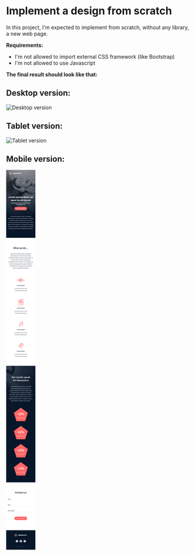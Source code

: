 # Implement a design from scratch

In this project, I'm expected to implement from scratch, without any library, a new web page.

**Requirements:**
* I'm not allowed to import external CSS framework (like Bootstrap)
* I'm not allowed to use Javascript



**The final result should look like that:**
## Desktop version:
![Desktop version](https://github.com/banuaksom/holberton-headphones/blob/master/images/desktop.png)

## Tablet version:
![Tablet version](https://github.com/banuaksom/holberton-headphones/blob/master/images/tablet.png)

## Mobile version:
![mobile version](https://github.com/banuaksom/holberton-headphones/blob/master/images/mobile.png)
